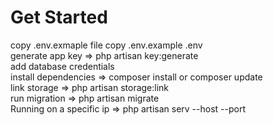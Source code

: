 
<h1>
Get Started     
</h1>
copy .env.exmaple file copy .env.example .env <br>
generate app key => php artisan key:generate <br>
add database credentials <br>
install dependencies => composer install or composer update <br>
link storage => php artisan storage:link <br>
run migration => php artisan migrate <br>
Running on a specific ip => php artisan serv --host <YOUR_IP> --port <YOUR_PORT> 
